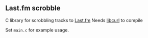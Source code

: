 ## Last.fm scrobble

C library for scrobbling tracks to [Last.fm](http://www.lastfm.se/api)
Needs [libcurl](http://curl.haxx.se/libcurl/c/) to compile

Set `main.c` for example usage.